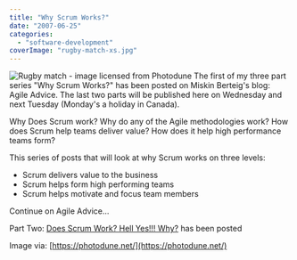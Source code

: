 ```yaml
---
title: "Why Scrum Works?"
date: "2007-06-25"
categories: 
  - "software-development"
coverImage: "rugby-match-xs.jpg"
---
```


![Rugby match - image licensed from Photodune](src/content/blog/why-scrum-works-2/images/rugby-match-xs.jpg) The first of my three part series "Why Scrum Works?" has been posted on Miskin Berteig's blog: Agile Advice. The last two parts will be published here on Wednesday and next Tuesday (Monday's a holiday in Canada).

Why Does Scrum work? Why do any of the Agile methodologies work? How does Scrum help teams deliver value? How does it help high performance teams form?

This series of posts that will look at why Scrum works on three levels:

- Scrum delivers value to the business
- Scrum helps form high performing teams
- Scrum helps motivate and focus team members

Continue on Agile Advice...

Part Two: [Does Scrum Work? Hell Yes!!! Why?](/blog/does-scrum-work.html) has been posted

Image via: [https://photodune.net/](https://photodune.net/)
